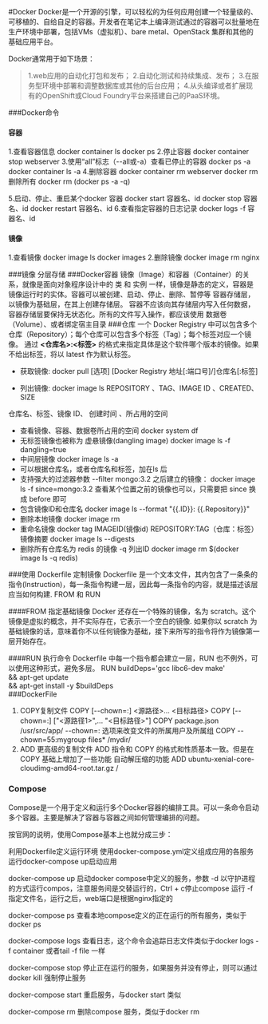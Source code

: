 #Docker
Docker是一个开源的引擎，可以轻松的为任何应用创建一个轻量级的、可移植的、自给自足的容器。开发者在笔记本上编译测试通过的容器可以批量地在生产环境中部署，包括VMs（虚拟机）、bare metal、OpenStack 集群和其他的基础应用平台。 

Docker通常用于如下场景：
>1.web应用的自动化打包和发布；
>2.自动化测试和持续集成、发布；
>3.在服务型环境中部署和调整数据库或其他的后台应用；
>4.从头编译或者扩展现有的OpenShift或Cloud Foundry平台来搭建自己的PaaS环境。

###Docker命令

#### 容器
1.查看容器信息
docker container ls
docker ps
2.停止容器
docker container stop webserver
3.使用“all”标志（--all或-a）查看已停止的容器
docker ps -a
docker container ls -a
4.删除容器
docker container rm webserver
docker rm
删除所有
docker rm (docker ps -a -q)

5.启动、停止、重启某个docker 容器
docker start 容器名、id
docker stop  容器名、id
docker restart 容器名、id
6.查看指定容器的日志记录
docker logs -f 容器名、id


#### 镜像

1.查看镜像
docker image ls
docker images
2.删除镜像
docker image rm nginx

###镜像
分层存储
###Docker容器
镜像（Image）和容器（Container）的关系，就像是面向对象程序设计中的 类 和 实例 一样，镜像是静态的定义，容器是镜像运行时的实体。容器可以被创建、启动、停止、删除、暂停等
容器存储层，以镜像为基础层，在其上创建存储层。
容器不应该向其存储层内写入任何数据，容器存储层要保持无状态化。所有的文件写入操作，都应该使用 数据卷（Volume）、或者绑定宿主目录
###仓库
一个 Docker Registry 中可以包含多个仓库（Repository）；每个仓库可以包含多个标签（Tag）；每个标签对应一个镜像。
通过 **<仓库名>:<标签>** 的格式来指定具体是这个软件哪个版本的镜像。如果不给出标签，将以 latest 作为默认标签。

* 获取镜像:
docker pull [选项] [Docker Registry 地址[:端口号]/]仓库名[:标签]

* 列出镜像:
docker image ls
REPOSITORY 、TAG、IMAGE ID 、CREATED、SIZE

仓库名、标签、镜像 ID、
创建时间 、所占用的空间

* 查看镜像、容器、数据卷所占用的空间
docker system df
* 无标签镜像也被称为 虚悬镜像(dangling image) 
 docker image ls -f dangling=true
* 中间层镜像 
docker image ls -a
* 可以根据仓库名，或者仓库名和标签，加在ls 后
* 支持强大的过滤器参数 --filter
mongo:3.2 之后建立的镜像：
docker image ls -f since=mongo:3.2
查看某个位置之前的镜像也可以，只需要把 since 换成 before 即可
* 包含镜像ID和仓库名
docker image ls --format "{{.ID}}: {{.Repository}}"
* 删除本地镜像
docker image rm
* 重命名镜像
docker tag IMAGEID(镜像id) REPOSITORY:TAG（仓库：标签）
镜像摘要
docker image ls --digests
* 删除所有仓库名为 redis 的镜像 
-q 列出ID
docker image rm $(docker image ls -q redis)

###使用 Dockerfile 定制镜像
Dockerfile 是一个文本文件，其内包含了一条条的指令(Instruction)，每一条指令构建一层，因此每一条指令的内容，就是描述该层应当如何构建.
FROM 和 RUN

####FROM 指定基础镜像
Docker 还存在一个特殊的镜像，名为 scratch。这个镜像是虚拟的概念，并不实际存在，它表示一个空白的镜像.
如果你以 scratch 为基础镜像的话，意味着你不以任何镜像为基础，接下来所写的指令将作为镜像第一层开始存在。

####RUN 执行命令
Dockerfile 中每一个指令都会建立一层，RUN 也不例外，可以使用这种形式，避免多层。
RUN buildDeps='gcc libc6-dev make' \
    && apt-get update \
    && apt-get install -y $buildDeps \
###DockerFile

1. COPY复制文件
COPY [--chown=<user>:<group>] <源路径>... <目标路径>
COPY [--chown=<user>:<group>] ["<源路径1>",... "<目标路径>"]
COPY package.json /usr/src/app/
--chown=<user>:<group> 选项来改变文件的所属用户及所属组
COPY --chown=55:mygroup files* /mydir/
2. ADD 更高级的复制文件
ADD 指令和 COPY 的格式和性质基本一致。但是在 COPY 基础上增加了一些功能
自动解压缩的功能
ADD ubuntu-xenial-core-cloudimg-amd64-root.tar.gz /

### Compose
Compose是一个用于定义和运行多个Docker容器的编排工具。可以一条命令启动多个容器。主要是解决了容器与容器之间如何管理编排的问题。


按官网的说明，使用Compose基本上也就分成三步：

利用Dockerfile定义运行环境
使用docker-compose.yml定义组成应用的各服务
运行docker-compose up启动应用


docker-compose up 启动docker compose中定义的服务，参数 -d 以守护进程的方式运行compos，注意服务间是交替运行的，Ctrl + c停止compose 运行 
-f 指定文件名，运行之后，web端口是根据nginx指定的

docker-compose ps 查看本地compose定义的正在运行的所有服务，类似于docker ps

docker-compose logs 查看日志，这个命令会追踪日志文件类似于docker logs -f container 或者tail -f file 一样

docker-compose stop 停止正在运行的服务，如果服务并没有停止，则可以通过docker kill 强制停止服务

docker-compose start 重启服务，与docker start 类似

docker-compose rm 删除compose 服务，类似于docker rm
